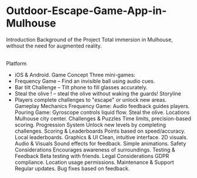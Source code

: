 # Outdoor-Escape-Game-App-in-Mulhouse
Introduction Background of the Project Total immersion in Mulhouse, without the need for augmented reality.

<br>Platform
- iOS & Android.
Game Concept
Three mini-games:
- Frequency Game – Find an invisible ball using audio cues.
- Bar tilt Challenge – Tilt phone to fill glasses accurately.
- Steal the olive ! – steal the olive without waking the guards!
Storyline
- Players complete challenges to "escape" or unlock new areas.
Gameplay Mechanics
Frequency Game: Audio feedback guides players.
Pouring Game: Gyroscope controls liquid flow.
Steal the olive.
Locations
Mulhouse city center.
Challenges & Puzzles
Time limits, precision-based scoring.
Progression System
Unlock new levels by completing challenges.
Scoring & Leaderboards
Points based on speed/accuracy.
Local leaderboards.
Graphics & UI
Clean, intuitive interface.
2D visuals.
Audio & Visuals
Sound effects for feedback.
Simple animations.
Safety Considerations
Encourages awareness of surroundings.
Testing & Feedback
Beta testing with friends.
Legal Considerations
GDPR compliance.
Location usage permissions.
Maintenance & Support
Regular updates.
Bug fixes based on feedback.
